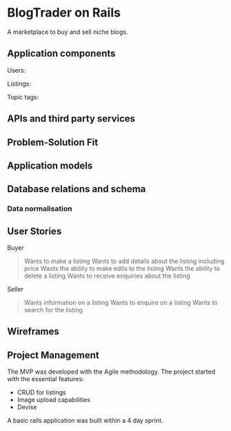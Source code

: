 # BlogTrader on Rails

A marketplace to buy and sell niche blogs.

## Application components

Users: 

Listings:

Topic tags:


## APIs and third party services

## Problem-Solution Fit

## Application models

## Database relations and schema

### Data normalisation

## User Stories

Buyer
> Wants to make a listing
> Wants to add details about the listing including price
> Wants the ability to make edits to the listing
> Wants the ability to delete a listing
> Wants to receive enquiries about the listing

Seller
> Wants information on a listing
> Wants to enquire on a listing
> Wants to search for the listing

## Wireframes

## Project Management

The MVP was developed with the Agile methodology. The project started with the essential features:

* CRUD for listings
* Image upload capabilities
* Devise

A basic rails application was built within a 4 day sprint.

